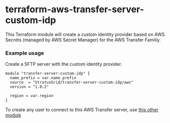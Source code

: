 # terraform-aws-transfer-server-custom-idp
This Terraform module will create a custom identity provider based on AWS Secrets (managed by AWS Secret Manager) for the AWS Transfer Familiy.

### Example usage
Create a SFTP server with the custom identity provider.

```
module "transfer-server-custom-idp" {
  name_prefix = var.name_prefix
  source  = "StratusGrid/transfer-server-custom-idp/aws"
  version = "1.0.2"

  region = var.region
}
```

To create any user to connect to this AWS Transfer server, use [this other module](https://registry.terraform.io/modules/StratusGrid/transfer-server-custom-idp-user/aws/latest)
